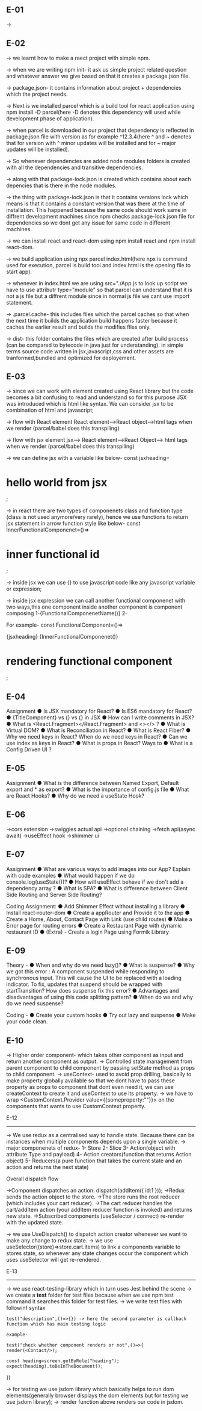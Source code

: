 E-01
------
-> 

E-02
------
-> we learnt how to make a raect project with simple npm.

-> when we are writing npm init- it ask us simple project related question and whatever answer we give based on that it creates a package.json file.

-> package.json- it contains information about project + dependencies which the project needs.

-> Next is we installed parcel which is a build tool for react application using npm install -D parcel(here -D denotes this dependency   will used while development phase of application).

-> when parcel is downloaded in our project that dependency is reflected in package.json file with version as for example ^12.3.4(here ^ and ~ denotes that for version with ^ minor updates will be installed and for ~ major updates will be installed).

-> So whenever dependencies are added node modules folders is created with all the dependencies and transitive dependencies.

-> along with that package-lock.json is created which contains about each depencies that is there in the node modules.

-> the thing with package-lock.json is that it contains versions lock which means is that it contains a constant version that was there at the time of installation. This happened because the same code should work same in diffrent development machines since npm checks package-lock.json file for dependencies so we dont get any issue for same code in different machines.

-> we can install react and react-dom using npm install react and npm install react-dom.

-> we build application using npx parcel index.html(here npx is command used for execution, parcel is build tool and index.html is the opening file to start app).

-> whenever in index.html we are using src="./App.js to look up script we have to use attributr type="module" so that parcel can understand that it is not a js file but a diffrent module since in normal js file we cant use import statement.

-> .parcel.cache- this includes files which the parcel caches so that when the next time it builds the application build happens faster because it caches the earlier result and builds the modifies files only.

-> dist- this folder contains the files which are created after build process (can be compared to bytecode in java just for understanding). in simple terms source code written in jsx,javascript,css and other assets are tranformed,bundled and optimized for deployement.

E-03
------

-> since we can work with element created using React library but the code becomes a bit confusing to read and understand so for this purpose JSX was introduced which is html like syntax. We can consider jsx to be combination of html and javascript;

-> flow with React element
   React element-->React object-->html tags when we render (parcel/babel does this transpiling)

-> flow with jsx element
   jsx--> React element-->React Object--> html tags when we render (parcel/babel does this transpiling)

-> we can define jsx with a variable like below-
   const jsxheading=<h1 id="headingjsx">hello world from jsx</h1>;

-> in react there are two types of componenets class and function type (class is not used anymore/very rarely), hence we use functions to return jsx statement in arrow function style like below-
   const InnerFunctionalComponenet=()=> <h1>inner functional id</h1>; 

-> inside jsx we can use {} to use javascript code like any javascript variable or expression;

-> inside jsx expression we can call another functional componenet with two ways,this one component inside another component is component composing
   1-{FunctionalComponenetName()}
   2-<FunctionalComponenetName/>

   For example-
   const FunctionalComponent=()=> <div>
    {jsxheading}
    {InnerFunctionalComponenet()}
    <InnerFunctionalComponenet/>
    <h1 id="component id">rendering functional component</h1>
    </div>;

E-04
------
Assignment
● Is JSX mandatory for React?
● Is ES6 mandatory for React?
● {TitleComponent} vs {<TitleComponent/>} vs
{<TitleComponent></TitleComponent>} in JSX
● How can I write comments in JSX?
● What is <React.Fragment></React.Fragment> and <></> ?
● What is Virtual DOM?
● What is Reconciliation in React?
● What is React Fiber?
● Why we need keys in React? When do we need keys in React?
● Can we use index as keys in React?
● What is props in React? Ways to
● What is a Config Driven UI ?

E-05
------
Assignment
● What is the difference between Named Export, Default export and * as export?
● What is the importance of config.js file
● What are React Hooks?
● Why do we need a useState Hook?

E-06
------
->cors extension
->swiggies actual api
->optional chaining
->fetch api(async await)
->useEffect hook
->shimmer ui

E-07
------
Assignment
● What are various ways to add images into our App? Explain with code examples
● What would happen if we do console.log(useState())?
● How will useEffect behave if we don't add a dependency array ?
● What is SPA?
● What is difference between Client Side Routing and Server Side Routing?

Coding Assignment:
● Add Shimmer Effect without installing a library
● Install react-router-dom
● Create a appRouter and Provide it to the app
● Create a Home, About, Contact Page with Link (use child routes)
● Make a Error page for routing errors
● Create a Restaurant Page with dynamic restaurant ID
● (Extra) - Create a login Page using Formik Library

E-09
-------
Theory -
● When and why do we need lazy()?
● What is suspense?
● Why we got this error : A component suspended while responding to
synchronous input. This will cause the UI to be replaced with a loading indicator.
To fix, updates that suspend should be wrapped with startTransition? How does
suspense fix this error?
● Advantages and disadvantages of using this code splitting pattern?
● When do we and why do we need suspense?

Coding -
● Create your custom hooks
● Try out lazy and suspense
● Make your code clean.

E-10
--------
-> Higher order component- which takes other component as input and return another component as output.
-> Controlled state management from parent component to child component by passing setState method as props to child component.
-> useContext- used to avoid prop drilling, basically to make property globally available so that we dont have to pass these property as props to component that dont even need it, we can use createContext to create it and useContext to use its property.
-> we have to wrap <CustomContext.Provider value={{someproperty:""}}> on the components that wants to use CustomContext property.


E-12
________

-> We use redux as a centralised way to handle state. Because there can be instances when multiple components depends upon a single variable.
-> major componenets of redux-
1- Store
2- Slice
3- Action(object with attribute Type and payload)
4- Action creators(function that returns Action object)
5- Reducers(a pure function that takes the current state and an action and returns the next state)

Overall dispatch flow

->Component dispatches an action: dispatch(addItem({ id:1 }));
->Redux sends the action object to the store.
->The store runs the root reducer (which includes your cart reducer).
->The cart reducer handles the cart/addItem action (your addItem reducer function is invoked) and returns new state.
->Subscribed components (useSelector / connect) re-render with the updated state.

-> we use UseDispatch() to dispatch action creator whenever we want to make any change to redux state.
-> we use useSelector((store)=>store.cart.items) to link a components variable to stores state, so whenever any state changes occur the component which uses useSelector will get re-rendered.

E-13
_______

-> we use react-testing-library which in turn uses Jest behind the scene
-> we create a __test__ folder for test files because when we use npm test command it searches this folder for test files.
-> we write test files with followinf syntax
    
    test("description",()=>{}) -> here the second parameter is callback function which has main testing logic

    example-

    test("check whether component renders or not",()=>{
	render(<Contact/>);

	const heading=screen.getByRole("heading");
	expect(heading).toBeInTheDocument();

})

-> for testing we use jsdom library which basically helps to run dom elements(generally browser displays the dom elements but for testing we use jsdom library);
-> render function above renders our code in jsdom.






